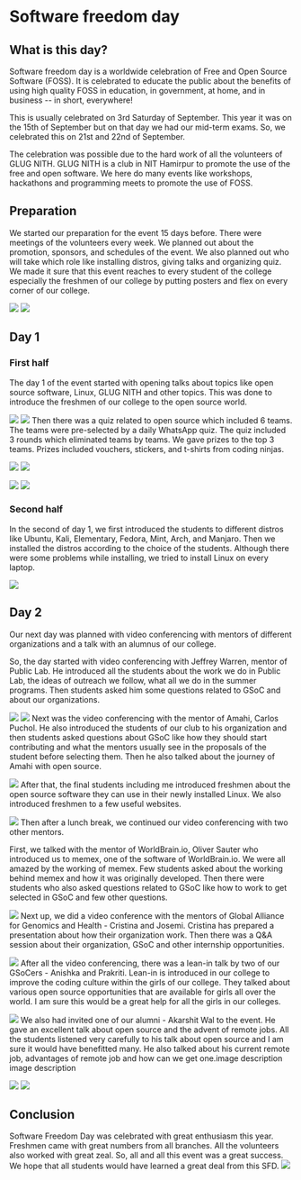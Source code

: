 # Software freedom day
## What is this day?

Software freedom day is a worldwide celebration of Free and Open Source Software (FOSS). It is celebrated to educate the public about the benefits of using high quality FOSS in education, in government, at home, and in business -- in short, everywhere!

This is usually celebrated on 3rd Saturday of September. This year it was on the 15th of September but on that day we had our mid-term exams. So, we celebrated this on 21st and 22nd of September.

The celebration was possible due to the hard work of all the volunteers of GLUG NITH. GLUG NITH is a club in NIT Hamirpur to promote the use of the free and open software. We here do many events like workshops, hackathons and programming meets to promote the use of FOSS.

## Preparation

We started our preparation for the event 15 days before. There were meetings of the volunteers every week. We planned out about the promotion, sponsors, and schedules of the event. We also planned out who will take which role like installing distros, giving talks and organizing quiz. We made it sure that this event reaches to every student of the college especially the freshmen of our college by putting posters and flex on every corner of our college.

![](https://github.com/vishichoudhary/vishichoudhary.github.io/blob/master/assets/img/content_images/preparation1_SFD.jpeg)
![](https://github.com/vishichoudhary/vishichoudhary.github.io/blob/master/assets/img/content_images/preparation2_SFD.jpeg)
## Day 1
### First half

The day 1 of the event started with opening talks about topics like open source software, Linux, GLUG NITH and other topics. This was done to introduce the freshmen of our college to the open source world.

![](https://github.com/vishichoudhary/vishichoudhary.github.io/blob/master/assets/img/content_images/day11_SFD.JPG)
![](https://github.com/vishichoudhary/vishichoudhary.github.io/blob/master/assets/img/content_images/day12_SFD.JPG)
Then there was a quiz related to open source which included 6 teams. The teams were pre-selected by a daily WhatsApp quiz. The quiz included 3 rounds which eliminated teams by teams. We gave prizes to the top 3 teams. Prizes included vouchers, stickers, and t-shirts from coding ninjas.

![](https://github.com/vishichoudhary/vishichoudhary.github.io/blob/master/assets/img/content_images/day13_SFD.JPG)
![](https://github.com/vishichoudhary/vishichoudhary.github.io/blob/master/assets/img/content_images/day14_SFD.JPG)

![](https://github.com/vishichoudhary/vishichoudhary.github.io/blob/master/assets/img/content_images/day15_SFD.JPG)
![](https://github.com/vishichoudhary/vishichoudhary.github.io/blob/master/assets/img/content_images/day16_SFD.JPG)
### Second half

In the second of day 1, we first introduced the students to different distros like Ubuntu, Kali, Elementary, Fedora, Mint, Arch, and Manjaro. Then we installed the distros according to the choice of the students. Although there were some problems while installing, we tried to install Linux on every laptop.

![](https://github.com/vishichoudhary/vishichoudhary.github.io/blob/master/assets/img/content_images/day17_SFD.JPG)
## Day 2

Our next day was planned with video conferencing with mentors of different organizations and a talk with an alumnus of our college.

So, the day started with video conferencing with Jeffrey Warren, mentor of Public Lab. He introduced all the students about the work we do in Public Lab, the ideas of outreach we follow, what all we do in the summer programs. Then students asked him some questions related to GSoC and about our organizations.

![](https://github.com/vishichoudhary/vishichoudhary.github.io/blob/master/assets/img/content_images/day21_SFD.png)
![](https://github.com/vishichoudhary/vishichoudhary.github.io/blob/master/assets/img/content_images/day22_SFD.jpeg)
Next was the video conferencing with the mentor of Amahi, Carlos Puchol. He also introduced the students of our club to his organization and then students asked questions about GSoC like how they should start contributing and what the mentors usually see in the proposals of the student before selecting them. Then he also talked about the journey of Amahi with open source.

![](https://github.com/vishichoudhary/vishichoudhary.github.io/blob/master/assets/img/content_images/day23_SFD.jpeg)
After that, the final students including me introduced freshmen about the open source software they can use in their newly installed Linux. We also introduced freshmen to a few useful websites.

![](https://github.com/vishichoudhary/vishichoudhary.github.io/blob/master/assets/img/content_images/day24_SFD.JPG)
Then after a lunch break, we continued our video conferencing with two other mentors.

First, we talked with the mentor of WorldBrain.io, Oliver Sauter who introduced us to memex, one of the software of WorldBrain.io. We were all amazed by the working of memex. Few students asked about the working behind memex and how it was originally developed. Then there were students who also asked questions related to GSoC like how to work to get selected in GSoC and few other questions.

![](https://github.com/vishichoudhary/vishichoudhary.github.io/blob/master/assets/img/content_images/day25_SFD.jpeg)
Next up, we did a video conference with the mentors of Global Alliance for Genomics and Health - Cristina and Josemi. Cristina has prepared a presentation about how their organization work. Then there was a Q&A session about their organization, GSoC and other internship opportunities.

![](https://github.com/vishichoudhary/vishichoudhary.github.io/blob/master/assets/img/content_images/day26_SFD.jpeg)
After all the video conferencing, there was a lean-in talk by two of our GSoCers - Anishka and Prakriti. Lean-in is introduced in our college to improve the coding culture within the girls of our college. They talked about various open source opportunities that are available for girls all over the world. I am sure this would be a great help for all the girls in our colleges.

![](https://github.com/vishichoudhary/vishichoudhary.github.io/blob/master/assets/img/content_images/day27_SFD.JPG)
We also had invited one of our alumni - Akarshit Wal to the event. He gave an excellent talk about open source and the advent of remote jobs. All the students listened very carefully to his talk about open source and I am sure it would have benefitted many. He also talked about his current remote job, advantages of remote job and how can we get one.image description image description

![](https://github.com/vishichoudhary/vishichoudhary.github.io/blob/master/assets/img/content_images/day28_SFD.JPG)
![](https://github.com/vishichoudhary/vishichoudhary.github.io/blob/master/assets/img/content_images/day29_SFD.JPG)
## Conclusion

Software Freedom Day was celebrated with great enthusiasm this year. Freshmen came with great numbers from all branches. All the volunteers also worked with great zeal. So, all and all this event was a great success. We hope that all students would have learned a great deal from this SFD.
![](https://github.com/vishichoudhary/vishichoudhary.github.io/blob/master/assets/img/content_images/finalDay_SFD.JPG)
